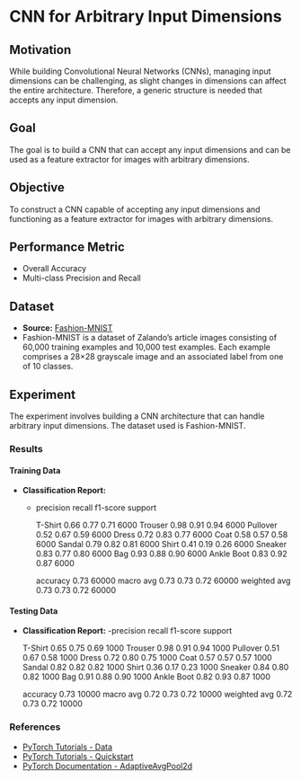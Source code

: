 # CNN for Arbitrary Input Dimensions

## Motivation

While building Convolutional Neural Networks (CNNs), managing input dimensions can be challenging, as slight changes in dimensions can affect the entire architecture. Therefore, a generic structure is needed that accepts any input dimension.

## Goal

The goal is to build a CNN that can accept any input dimensions and can be used as a feature extractor for images with arbitrary dimensions.

## Objective

To construct a CNN capable of accepting any input dimensions and functioning as a feature extractor for images with arbitrary dimensions.

## Performance Metric

- Overall Accuracy
- Multi-class Precision and Recall

## Dataset

- **Source:** [Fashion-MNIST](https://research.zalando.com/project/fashion_mnist/fashion_mnist/)
- Fashion-MNIST is a dataset of Zalando’s article images consisting of 60,000 training examples and 10,000 test examples. Each example comprises a 28×28 grayscale image and an associated label from one of 10 classes.

## Experiment

The experiment involves building a CNN architecture that can handle arbitrary input dimensions. The dataset used is Fashion-MNIST.

### Results

#### Training Data

- **Classification Report:**
  - precision    recall  f1-score   support

     T-Shirt       0.66      0.77      0.71      6000
     Trouser       0.98      0.91      0.94      6000
    Pullover       0.52      0.67      0.59      6000
       Dress       0.72      0.83      0.77      6000
        Coat       0.58      0.57      0.58      6000
      Sandal       0.79      0.82      0.81      6000
       Shirt       0.41      0.19      0.26      6000
     Sneaker       0.83      0.77      0.80      6000
         Bag       0.93      0.88      0.90      6000
  Ankle Boot       0.83      0.92      0.87      6000

    accuracy                           0.73     60000
   macro avg       0.73      0.73      0.72     60000
weighted avg       0.73      0.73      0.72     60000

#### Testing Data

- **Classification Report:**
  -precision    recall  f1-score   support

     T-Shirt       0.65      0.75      0.69      1000
     Trouser       0.98      0.91      0.94      1000
    Pullover       0.51      0.67      0.58      1000
       Dress       0.72      0.80      0.75      1000
        Coat       0.57      0.57      0.57      1000
      Sandal       0.82      0.82      0.82      1000
       Shirt       0.36      0.17      0.23      1000
     Sneaker       0.84      0.80      0.82      1000
         Bag       0.91      0.88      0.90      1000
  Ankle Boot       0.82      0.93      0.87      1000

    accuracy                           0.73     10000
   macro avg       0.72      0.73      0.72     10000
weighted avg       0.72      0.73      0.72     10000

### References

- [PyTorch Tutorials - Data](https://pytorch.org/tutorials/beginner/basics/data_tutorial.html)
- [PyTorch Tutorials - Quickstart](https://pytorch.org/tutorials/beginner/basics/quickstart_tutorial.html)
- [PyTorch Documentation - AdaptiveAvgPool2d](https://pytorch.org/docs/stable/generated/torch.nn.AdaptiveAvgPool2d.html)
